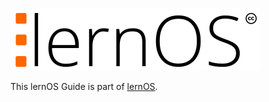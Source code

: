![lernOS Logo](https://github.com/cogneon/lernos-core/raw/master/images/lernOS-logo-400px.png)

This lernOS Guide is part of [lernOS](https://lernos.org). 
